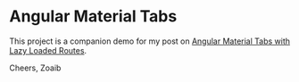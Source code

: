 # Angular Material Tabs

This project is a companion demo for my post on [Angular Material Tabs with Lazy Loaded Routes](https://zoaibkhan.com/blog/angular-material-tabs-with-lazy-loaded-routes/).

Cheers,
Zoaib
